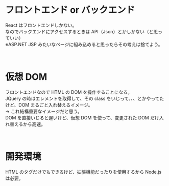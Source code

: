 # フロントエンド or バックエンド

React はフロントエンドしかない。  
なのでバックエンドにアクセスするときは API（Json）とかしかない（と思っていい）  
※ASP.NET JSP みたいなページに組み込めると思ったらその考えは捨てよう。

<br />

# 仮想 DOM

フロントエンドなので HTML の DOM を操作することになる。  
JQuery の時はエレメントを取得して、その class をいじって、、、とかやってたけど、DOM まるごと入れ替えるイメージ。  
→ これ結構重要なイメージだと思う。  
DOM を直接いじると遅いけど、仮想 DOM を使って、変更された DOM だけ入れ替えるから高速。

<br/>

# 開発環境

HTML の<javascript>タグだけでもできるけど、拡張機能だったりを使用するから Node.js は必要。

<br />
